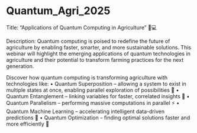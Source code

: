 # Quantum_Agri_2025

Title: “Applications of Quantum Computing in Agriculture” 🌱💻

Description:
Quantum computing is poised to redefine the future of agriculture by enabling faster, smarter, and more sustainable solutions. This webinar will highlight the emerging applications of quantum technologies in agriculture and their potential to transform farming practices for the next generation.

Discover how quantum computing is transforming agriculture with technologies like:
•	Quantum Superposition – allowing a system to exist in multiple states at once, enabling parallel exploration of possibilities 🌟
•	Quantum Entanglement – linking variables for faster, correlated insights 🔗
•	Quantum Parallelism – performing massive computations in parallel ⚡
•	Quantum Machine Learning – accelerating intelligent data-driven predictions 🤖
•	Quantum Optimization – finding optimal solutions faster and more efficiently 🎯


